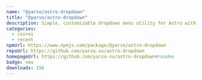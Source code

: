 ```yaml
---
name: "@yarso/astro-dropdown"
title: "@yarso/astro-dropdown"
description: Simple, customizable dropdown menu utility for Astro with only vanilla JS
categories:
  - css+ui
  - recent
npmUrl: https://www.npmjs.com/package/@yarso/astro-dropdown
repoUrl: https://github.com/yarso-su/astro-dropdown
homepageUrl: https://github.com/yarso-su/astro-dropdown#readme
badge: new
downloads: 156
---
```

